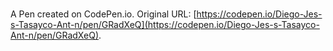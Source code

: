 # 

A Pen created on CodePen.io. Original URL: [https://codepen.io/Diego-Jes-s-Tasayco-Ant-n/pen/GRadXeQ](https://codepen.io/Diego-Jes-s-Tasayco-Ant-n/pen/GRadXeQ).

